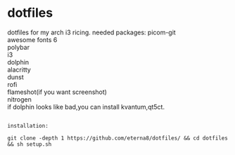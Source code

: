 # dotfiles
dotfiles for my arch i3 ricing.
needed packages:
picom-git                                                                                                                                  
awesome fonts 6                                                                                                                            
polybar                                                                                                                                    
i3                                                                                                                                         
dolphin                                                                                                                                    
alacritty                                                                                                                                  
dunst                                                                                                                                      
rofi                                                                                                                                       
flameshot(if you want screenshot)                                                                                                          
nitrogen                                                                                                                                   
if dolphin looks like bad,you can install kvantum,qt5ct.
                    
                                                                                                                                  installation:                                                                                                                                                                                                                                                        
```git clone -depth 1 https://github.com/eterna8/dotfiles/ && cd dotfiles && sh setup.sh```

